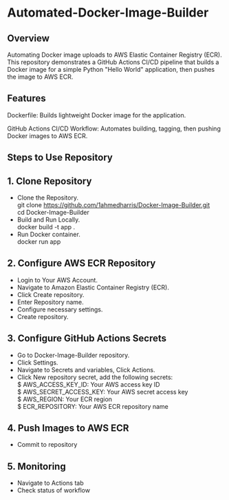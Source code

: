 # Automated-Docker-Image-Builder
## Overview
Automating Docker image uploads to AWS Elastic Container Registry (ECR). 
This repository demonstrates a GitHub Actions CI/CD pipeline that builds a Docker image for a simple Python "Hello World" application, then pushes the image to AWS ECR. 
## Features
Dockerfile:
Builds lightweight Docker image for the application.

GitHub Actions CI/CD Workflow:
Automates building, tagging, then pushing Docker images to AWS ECR.  
## Steps to Use Repository
## 1. Clone Repository
- Clone the Repository.   
git clone  https://github.com/1ahmedharris/Docker-Image-Builder.git  
cd Docker-Image-Builder  
- Build and Run Locally.   
docker build -t app .    
- Run Docker container.  
docker run app
## 2. Configure AWS ECR Repository 
- Login to Your AWS Account.
- Navigate to Amazon Elastic Container Registry (ECR).
- Click Create repository.
- Enter Repository name.
- Configure necessary settings.
- Create repository.
## 3. Configure GitHub Actions Secrets
- Go to Docker-Image-Builder repository.
- Click Settings.
- Navigate to Secrets and variables, Click Actions.
- Click New repository secret, add the following secrets:  
$ AWS_ACCESS_KEY_ID: Your AWS access key ID  
$ AWS_SECRET_ACCESS_KEY: Your AWS secret access key   
$ AWS_REGION: Your ECR region    
$ ECR_REPOSITORY: Your AWS ECR repository name  
## 4. Push Images to AWS ECR
- Commit to repository
## 5. Monitoring 
- Navigate to Actions tab
- Check status of workflow 

